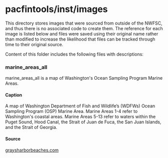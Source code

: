 # pacfintools/inst/images

This directory stores images that were sourced from outside of the NWFSC,
and thus there is no associated code to create them.
The reference for each image is listed below and
files were saved using their original name rather than modified to
increase the likelihood that files can be tracked through time to their original source.

Content of this folder includes the following files with descriptions:

### marine_areas_all

marine_areas_all is a map of Washington's Ocean Sampling Program Marine Areas.

#### Caption

A map of Washington Department of Fish and Wildlife’s (WDFWs)
Ocean Sampling Program (OSP) Marine Area.
Marine Areas 1-4 refer to Washington's coastal areas.
Marine Areas 5-13 refer to waters within the
Puget Sound, Hood Canal, the Strait of Juan de Fuca, the San Juan Islands, and the Strait of Georgia.

#### Source

[graysharborbeaches.com](https://www.graysharborbeaches.com/fishing-news-and-updates.html "Link to Grays Harbor Beaches fishing news and updates.")
